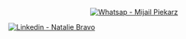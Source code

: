<p align="center">
  <a href="whatsapp://send?phone=5491165879953" target="_blank">
    <img alt="Whatsap - Mijail Piekarz" src="https://img.shields.io/badge/WhatsApp-25D366?style=for-the-badge&logo=whatsapp&logoColor=white">
  </a>
<p/>
<a href="https://www.linkedin.com/in/nataliebravo/" target="_blank" >
  <img alt="Linkedin - Natalie Bravo" src="https://img.shields.io/badge/Linkedin--%23F8952D?style=social&logo=linkedin">
</a>
